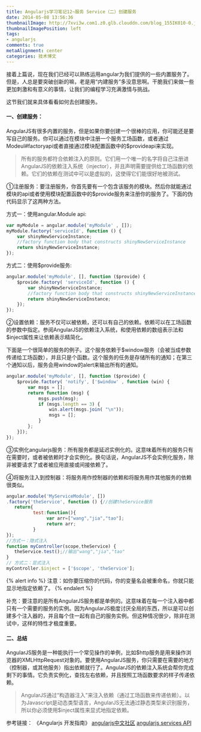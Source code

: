 ```yaml
---
title: Angularjs学习笔记12~服务 Service（二）创建服务
date: 2014-05-08 13:56:36
thumbnailImage: http://7xvi3w.com1.z0.glb.clouddn.com/blog_155IK010-0.jpg
thumbnailImagePosition: left
tags: 
- angularjs
comments: true
metaAlignment: center
categories: 技术博文
---
```

接着上篇说，现在我们已经可以熟练运用angular为我们提供的一些内置服务了。但是，人总是要突破创新的嘛，老是用“内建服务”多没意思啊。干脆我们来做一些更加刺激和有意义的事情，让我们的编程学习充满激情与挑战。
<!-- more -->
这节我们就来具体看看如何去创建服务。

#### 一、创建服务：
AngularJS有很多内置的服务，但是如果你要创建一个很棒的应用，你可能还是要写自己的服务。你可以通过在模块中注册一个服务工场函数，或者通过Modeul#factoryapi或者直接通过模块配置函数中的$provideapi来实现。

> 所有的服务都符合依赖注入的原则。它们用一个唯一的名字将自己注册进AngularJS的依赖注入系统（injector），并且声明需要提供给工场函数的依赖。它们的依赖在测试中可以是虚拟的，这使得它们能很好地被测试。

①注册服务：要注册服务，你首先要有一个包含该服务的模块。然后你就能通过模块的api或者使用模块配置函数中的$provide服务来注册你的服务了。下面的伪代码显示了这两种方法。

方式一：使用angular.Module api:
```js
var myModule = angular.module('myModule' , []);
myModule.factory('serviceId', function () {
    var shinyNewServiceInstance;
    //factory function body that constructs shinyNewServiceInstance
    return shinyNewServiceInstance;
});
```
方式二：使用$provide服务:
```js
angular.module('myModule', [], function ($provide) {
    $provide.factory( 'serviceId', function () {
        var shinyNewServiceInstance;
        //factory function body that constructs shinyNewServiceInstance
        return shinyNewServiceInstance;
    });
});
```

②设置依赖：服务不仅可以被依赖，还可以有自己的依赖。依赖可以在工场函数的参数中指定。参阅AngularJS的依赖注入系统，和使用依赖的数组表示法和$inject属性来让依赖表示精简化。

下面是一个很简单的服务的例子。这个服务依赖于$window服务（会被当成参数传递给工场函数），并且只是个函数。这个服务的任务是存储所有的通知；在第三个通知以后，服务会用window的alert来输出所有的通知。
```js
angular.module('myModule', [], function ($provide) {
    $provide.factory( 'notify', ['$window' , function (win) {
        var msgs = [];
        return function (msg) {
            msgs.push(msg);
            if (msgs.length == 3) {
                win.alert(msgs.join( "\n"));
                msgs = [];
            }
        };
    }]);
});
```
③实例化angularjs服务：所有服务都是延迟实例化的。这意味着所有的服务只有在需要时，或者被依赖时才会实例化。换句话说，AngularJS不会实例化服务，除非被要请求了或者被应用直接或间接依赖了。

④将服务注入到控制器：将服务用作控制器的依赖和将服务用作其他服务的依赖很类似。
```js
angular.module('MyServiceModule', [])
.factory('theService', function () {//创建theService服务
   return{
          test:function(){
               var arr=["wang","jia","tao"];
               return arr;
          }
});
//方式一：隐式注入
function myController(scope,theService) {
   theService.test();//输出"wang","jia","tao"
}
// 方式二：显式注入
myController.$inject = ['$scope', 'theService'];
```
{% alert info %}
注意：如你要压缩你的代码，你的变量名会被重命名，你就只能显示地指定依赖了。
{% endalert %}

补充：要注意的是所有AngularJS服务都是单例的。这意味着在每一个注入器中都只有一个需要的服务的实例。因为AngularJS极度讨厌全局的东西，所以是可以创建多个注入器的，并且每个住一起有自己的服务实例。但这种情况很少，除非在测试中，这样的特性才极度重要。

#### 二、总结
AngularJS服务是一种能执行一个常见操作的单例，比如$http服务是用来操作浏览器的XMLHttpRequest对象的。要使用AngularJS服务，你只需要在需要的地方（控制器，或其他服务）指出依赖就行了。AngularJS的依赖注入系统会帮你完成剩下的事情。它负责实例化，查找左右依赖，并且按照工场函数要求的样子传递依赖。

> AngularJS通过“构造器注入”来注入依赖（通过工场函数来传递依赖）。以为Javascript是动态类型语言，AngularJS无法通过静态类型来识别服务，所以你必须使用$inject属性来显式地指定依赖。

参考链接：
《Angularjs 开发指南》
[angularjs中文社区](http://www.angularjs.cn/A00L)
[angularjs services API](http://www.ngnice.com/docs/guide/services)
 









